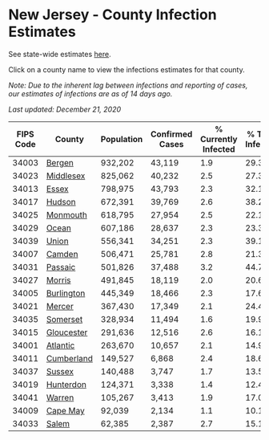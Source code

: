 # New Jersey - County Infection Estimates

See state-wide estimates [here](/infections/us-nj).

Click on a county name to view the infections estimates for that county.

*Note: Due to the inherent lag between infections and reporting of cases, our estimates of infections are as of 14 days ago.*

*Last updated: December 21, 2020*

|   FIPS Code |                   County |   Population |   Confirmed Cases |   % Currently Infected |   % Total Infected |
|-------------|--------------------------|--------------|-------------------|------------------------|--------------------|
|       34003 |         [Bergen](bergen) |      932,202 |            43,119 |                    1.9 |               29.3 |
|       34023 |   [Middlesex](middlesex) |      825,062 |            40,232 |                    2.5 |               27.3 |
|       34013 |           [Essex](essex) |      798,975 |            43,793 |                    2.3 |               32.1 |
|       34017 |         [Hudson](hudson) |      672,391 |            39,769 |                    2.6 |               38.2 |
|       34025 |     [Monmouth](monmouth) |      618,795 |            27,954 |                    2.5 |               22.1 |
|       34029 |           [Ocean](ocean) |      607,186 |            28,637 |                    2.3 |               23.3 |
|       34039 |           [Union](union) |      556,341 |            34,251 |                    2.3 |               39.1 |
|       34007 |         [Camden](camden) |      506,471 |            25,781 |                    2.8 |               21.3 |
|       34031 |       [Passaic](passaic) |      501,826 |            37,488 |                    3.2 |               44.7 |
|       34027 |         [Morris](morris) |      491,845 |            18,119 |                    2.0 |               20.6 |
|       34005 | [Burlington](burlington) |      445,349 |            18,466 |                    2.3 |               17.6 |
|       34021 |         [Mercer](mercer) |      367,430 |            17,349 |                    2.1 |               24.4 |
|       34035 |     [Somerset](somerset) |      328,934 |            11,494 |                    1.6 |               19.9 |
|       34015 | [Gloucester](gloucester) |      291,636 |            12,516 |                    2.6 |               16.1 |
|       34001 |     [Atlantic](atlantic) |      263,670 |            10,657 |                    2.1 |               14.9 |
|       34011 | [Cumberland](cumberland) |      149,527 |             6,868 |                    2.4 |               18.6 |
|       34037 |         [Sussex](sussex) |      140,488 |             3,747 |                    1.7 |               13.5 |
|       34019 |   [Hunterdon](hunterdon) |      124,371 |             3,338 |                    1.4 |               12.4 |
|       34041 |         [Warren](warren) |      105,267 |             3,413 |                    1.9 |               17.0 |
|       34009 |     [Cape May](cape-may) |       92,039 |             2,134 |                    1.1 |               10.1 |
|       34033 |           [Salem](salem) |       62,385 |             2,387 |                    2.7 |               15.1 |